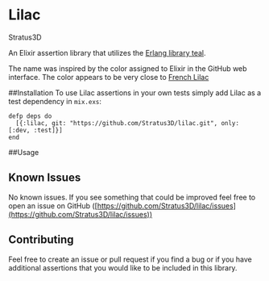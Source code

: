 Lilac
=====

Stratus3D

An Elixir assertion library that utilizes the [Erlang library teal](https://github.com/Stratus3D/teal).

The name was inspired by the color assigned to Elixir in the GitHub web interface. The color appears to be very close to <a href="http://en.wikipedia.org/wiki/Lilac_(color)#French_lilac">French Lilac</a>

##Installation
To use Lilac assertions in your own tests simply add Lilac as a test dependency in `mix.exs`:

    defp deps do
      [{:lilac, git: "https://github.com/Stratus3D/lilac.git", only: [:dev, :test]}]
    end

##Usage

## Known Issues
No known issues. If you see something that could be improved feel free to open an issue on GitHub ([https://github.com/Stratus3D/lilac/issues](https://github.com/Stratus3D/lilac/issues))

## Contributing
Feel free to create an issue or pull request if you find a bug or if you have additional assertions that you would like to be included in this library.
